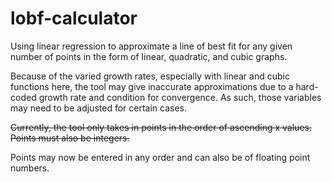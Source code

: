# lobf-calculator
Using linear regression to approximate a line of best fit for any given number of points in the form of linear, quadratic, and cubic graphs.

Because of the varied growth rates, especially with linear and cubic functions here, the tool may give inaccurate approximations due to a hard-coded growth rate and condition for convergence. As such, those variables may need to be adjusted for certain cases.

~~Currently, the tool only takes in points in the order of ascending x values.
Points must also be integers.~~

Points may now be entered in any order and can also be of floating point numbers.
